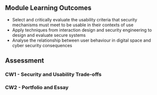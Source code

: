 ## Module Learning Outcomes
- Select and critically evaluate the usability criteria that security mechanisms must meet to be usable in their contexts of use
- Apply techniques from interaction design and security engineering to design and evaluate secure systems
- Analyse the relationship between user behaviour in digital space and cyber security consequences 

## Assessment
### CW1 - Security and Usability Trade-offs

### CW2 - Portfolio and Essay



